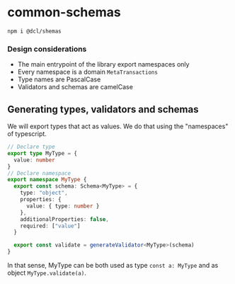 # common-schemas

```
npm i @dcl/shemas
```

### Design considerations

- The main entrypoint of the library export namespaces only
- Every namespace is a domain `MetaTransactions`
- Type names are PascalCase
- Validators and schemas are camelCase


## Generating types, validators and schemas

We will export types that act as values. We do that using the "namespaces" of typescript.

```ts
// Declare type
export type MyType = {
  value: number
}
// Declare namespace
export namespace MyType {
  export const schema: Schema<MyType> = {
    type: "object",
    properties: {
      value: { type: number }
    },
    additionalProperties: false,
    required: ["value"]
  }

  export const validate = generateValidator<MyType>(schema)
}
```

In that sense, MyType can be both used as type `const a: MyType` and as object `MyType.validate(a)`.